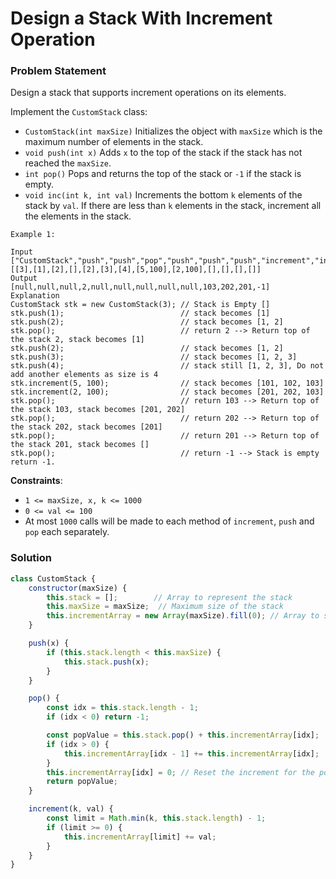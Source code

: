 # Design a Stack With Increment Operation

### Problem Statement

Design a stack that supports increment operations on its elements.

Implement the `CustomStack` class:

- `CustomStack(int maxSize)` Initializes the object with `maxSize` which is the maximum number of elements in the stack.
- `void push(int x)` Adds `x` to the top of the stack if the stack has not reached the `maxSize`.
- `int pop()` Pops and returns the top of the stack or `-1` if the stack is empty.
- `void inc(int k, int val)` Increments the bottom `k` elements of the stack by `val`. If there are less than `k` elements in the stack, increment all the elements in the stack.
 
```
Example 1:

Input
["CustomStack","push","push","pop","push","push","push","increment","increment","pop","pop","pop","pop"]
[[3],[1],[2],[],[2],[3],[4],[5,100],[2,100],[],[],[],[]]
Output
[null,null,null,2,null,null,null,null,null,103,202,201,-1]
Explanation
CustomStack stk = new CustomStack(3); // Stack is Empty []
stk.push(1);                          // stack becomes [1]
stk.push(2);                          // stack becomes [1, 2]
stk.pop();                            // return 2 --> Return top of the stack 2, stack becomes [1]
stk.push(2);                          // stack becomes [1, 2]
stk.push(3);                          // stack becomes [1, 2, 3]
stk.push(4);                          // stack still [1, 2, 3], Do not add another elements as size is 4
stk.increment(5, 100);                // stack becomes [101, 102, 103]
stk.increment(2, 100);                // stack becomes [201, 202, 103]
stk.pop();                            // return 103 --> Return top of the stack 103, stack becomes [201, 202]
stk.pop();                            // return 202 --> Return top of the stack 202, stack becomes [201]
stk.pop();                            // return 201 --> Return top of the stack 201, stack becomes []
stk.pop();                            // return -1 --> Stack is empty return -1.
``` 

**Constraints**:

- `1 <= maxSize, x, k <= 1000`
- `0 <= val <= 100`
- At most `1000` calls will be made to each method of `increment`, `push` and `pop` each separately.

### Solution 

```javascript
class CustomStack {
    constructor(maxSize) {
        this.stack = [];        // Array to represent the stack
        this.maxSize = maxSize;  // Maximum size of the stack
        this.incrementArray = new Array(maxSize).fill(0); // Array to store the increment values
    }

    push(x) {
        if (this.stack.length < this.maxSize) {
            this.stack.push(x);
        }
    }

    pop() {
        const idx = this.stack.length - 1;
        if (idx < 0) return -1;

        const popValue = this.stack.pop() + this.incrementArray[idx];
        if (idx > 0) {
            this.incrementArray[idx - 1] += this.incrementArray[idx];
        }
        this.incrementArray[idx] = 0; // Reset the increment for the popped element
        return popValue;
    }

    increment(k, val) {
        const limit = Math.min(k, this.stack.length) - 1;
        if (limit >= 0) {
            this.incrementArray[limit] += val;
        }
    }
}
```